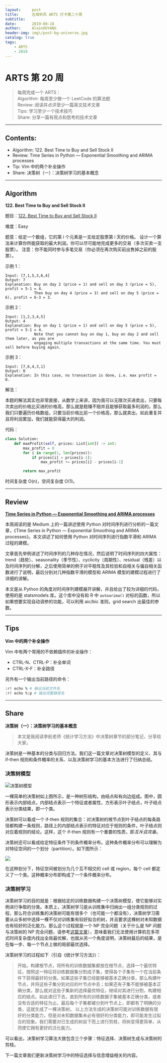 ```yaml
---
layout:     post
title:      左耳听风 ARTS 打卡第二十周   
subtitle:   
date:       2019-08-18
author:     AlainOUYANG
header-img: img\/post-bg-universe.jpg
catalog: true
tags:
    - ARTS
    - 2019
---
```

# ARTS 第 20 周

> 每周完成一个 ARTS：  
> Algorithm: 每周至少做一个 LeetCode 的算法题  
> Review: 阅读并点评至少一篇英文技术文章  
> Tips: 学习至少一个技术技巧  
> Share: 分享一篇有观点和思考的技术文章

----
## Contents:
- Algorithm: 122. Best Time to Buy and Sell Stock II
- Review: Time Series in Python — Exponential Smoothing and ARIMA processes
- Tip: Vim 中的两个补全操作
- Share: 决策树（一）：决策树学习的基本概念

----
## Algorithm
**122. Best Time to Buy and Sell Stock II**

题目：[122. Best Time to Buy and Sell Stock II](https://leetcode.com/problems/best-time-to-buy-and-sell-stock-ii/)

难度：Easy

题意：给定一个数组，它的第 i 个元素是一支给定股票第 i 天的价格。
设计一个算法来计算你所能获取的最大利润。你可以尽可能地完成更多的交易（多次买卖一支股票）。
注意：你不能同时参与多笔交易（你必须在再次购买前出售掉之前的股票）。

示例 1：

```Script
Input: [7,1,5,3,6,4]
Output: 7
Explanation: Buy on day 2 (price = 1) and sell on day 3 (price = 5), profit = 5-1 = 4.
             Then buy on day 4 (price = 3) and sell on day 5 (price = 6), profit = 6-3 = 3.
```

示例 2：

```Script
Input: [1,2,3,4,5]
Output: 4
Explanation: Buy on day 1 (price = 1) and sell on day 5 (price = 5), profit = 5-1 = 4.
             Note that you cannot buy on day 1, buy on day 2 and sell them later, as you are
             engaging multiple transactions at the same time. You must sell before buying again.
```

示例 3：

```Script
Input: [7,6,4,3,1]
Output: 0
Explanation: In this case, no transaction is done, i.e. max profit = 0.
```

解法：

本题的解法其实也非常直接，从数学上来讲，因为我可以无限次买进卖出，只要每次卖出的价格比买进的价格高，那么就是稳赚不赔并且能够获取最多利润的。那么我们只要遍历价格数组，只要当前价格比前一个价格高，那么就卖出，如此重复并且将利润累加，我们就能获得最大的利润。

代码：

```python
class Solution:
    def maxProfit(self, prices: List[int]) -> int:
        max_profit = 0
        for i in range(1, len(prices)):
            if prices[i] > prices[i-1]:
                max_profit += prices[i] - prices[i-1]

        return max_profit
```

时间复杂度 O(n)，空间复杂度 O(1)。

----
## Review
**[Time Series in Python — Exponential Smoothing and ARIMA processes](https://towardsdatascience.com/time-series-in-python-exponential-smoothing-and-arima-processes-2c67f2a52788)**

本周阅读的是 Medium 上的一篇讲述使用 Python 对时间序列进行分析的一篇文章，《Time Series in Python — Exponential Smoothing and ARIMA processes》。本文讲述了如何使用 Python 对时间序列进行指数平滑和 ARIMA 过程的建模。

文章首先举例讲述了时间序列的几种存在情况，然后说明了时间序列的四大属性：trend（趋势）、seasonality（季节性）、cyclicity（周期性）、residual（残差）以及时间序列的分解，之后使用简单的例子对平稳性及其检验和自相关与偏自相关函数进行了说明，最后分别对几种指数平滑的模型和 ARIMA 模型的建模过程进行了详细的讲解。

本文是从 Python 的角度对时间序列建模展开讲解，并且给出了较为详细的代码，使用的是 statsmodels 库。这个库中没有和 R 中 `autoarima()` 对标的函数，所以如果想要实现自动调参的功能，可以利用 aic/bic 准则，grid search 出最佳的参数。

----
## Tips
**Vim 中的两个补全操作**

Vim 中有两个常用的不依赖插件的补全操作：
- CTRL-N、CTRL-P：补全单词
- CTRL-X-F：补全路径

另外有一个输出当前路径的命令：
```bash
:r! echo % # 输出当前文件名
:r! echo %:p # 输出完整路径名
```

----
## Share
**决策树（一）：决策树学习的基本概念**

> 本文是我阅读李航老师《统计学习方法》中决策树章节的部分笔记，分享给大家。

决策树是一种基本的分类与回归方法。我们这一篇文章对决策树模型的定义、其与 if-then 规则和条件概率的关系、以及决策树学习的基本方法进行了归纳总结。

### 决策树模型

![决策树模型](https://images0.cnblogs.com/blog/701548/201506/141619197387912.png)

一棵简单的决策树如上图所示，是一种树形结构，由结点和有向边组成。图中，圆形表示内部结点，内部结点表示一个特征或者属性，方形表示叶子结点，叶子结点表示分类结果，即一个类。

决策树可以看成一个 if-then 规则的集合：对决策树的根节点到叶子结点的每条路径都构建一条规则，路径上的内部结点表示的特征对应于规则的条件，叶子结点则对应着规则的结论。这样，这个 if-then 规则有一个重要的性质，即*互斥且完备*。

决策树还可以看成给定特征条件下的条件概率分布。这种条件概率分布可以理解为对特征空间的一个划分（partition）。如下图所示：

![](http://static.zybuluo.com/IceMartin123/rhesk3o1qi8c5dlp7pmy457u/dt-1.png)

在这种划分下，特征空间被划分为几个互不相交的 cell 或 region，每个 cell 都定义了一个类。这种概率分布即构成了一个条件概率分布。

### 决策树学习

决策树学习的目的就是：根据给定的训练数据构建一个决策树模型，使它能够对实例进行争取的分类。本质上，决策树学习是从训练集中归纳出一组分类规则的过程，那么符合训练集的决策树可能有很多个（也可能一个都没有），决策树学习需要从众多树中选择一棵不仅对训练集有较好拟合的树，并且要求这棵树对未知数据也有较好的泛化能力。那么这个过程就是一个 NP 完全问题（关于什么是 NP 问题与决策树的 NP 完全问题，请参考[这篇文章](https://www.jianshu.com/p/dcb0b52f4935)），意味着我们无法使用计算机在多项式时间复杂度内找出全局最优解，也就从另一个角度说明，决策树最后的结果，是在每一步、每一个节点上做的局部最优选择。

决策树学习的过程如下（引自《统计学习方法》）：

> 开始，构建根节点，将所有的训练数据集都放在根节点，选择一个最优特征，按照这一特征将训练数据集分割成子集，使得各个子集有一个在当前条件下获得最好的分类。如果这些子集已经能够被基本正确分类，那么构建叶节点，并将这些子集分到对应的叶节点中去；如果还有子集不能够被基本正确分类，那么就对这些子集新的选择最优特征，继续对其进行分割，构建相应的结点。如此递归下去，直到所有的训练数据子集被基本正确分类，或者没有合适的特征为止。最后每个子集都被分到叶节点上，即都有了明确的分类，这就生成了一棵决策树。
> 以上方法生成的决策树可能对训练数据有很好的分类能力，但是对未知数据集未必有很好的分类能力，即可能发生过拟合的现象。我们需要对已生成的树自下而上进行剪枝，将树变得更简单，从而使它拥有更好的泛化能力。

可以看出，决策树学习算法大致包含三个步骤：特征选择、决策树生成与决策树的剪枝。

下一篇文章我们更新决策树学习中的特征选择与信息增益相关的内容。
